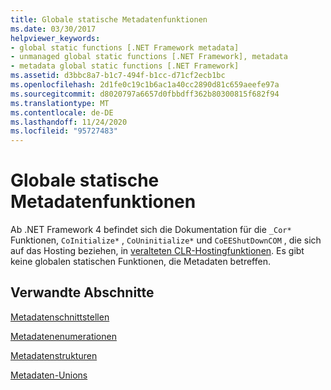 ```yaml
---
title: Globale statische Metadatenfunktionen
ms.date: 03/30/2017
helpviewer_keywords:
- global static functions [.NET Framework metadata]
- unmanaged global static functions [.NET Framework], metadata
- metadata global static functions [.NET Framework]
ms.assetid: d3bbc8a7-b1c7-494f-b1cc-d71cf2ecb1bc
ms.openlocfilehash: 2d1fe0c19c1b6ac1a40cc2890d81c659aeefe97a
ms.sourcegitcommit: d8020797a6657d0fbbdff362b80300815f682f94
ms.translationtype: MT
ms.contentlocale: de-DE
ms.lasthandoff: 11/24/2020
ms.locfileid: "95727483"
---
```

# <a name="metadata-global-static-functions"></a>Globale statische Metadatenfunktionen

Ab .NET Framework 4 befindet sich die Dokumentation für die `_Cor*` Funktionen, `CoInitialize*` , `CoUninitialize*` und `CoEEShutDownCOM` , die sich auf das Hosting beziehen, in [veralteten CLR-Hostingfunktionen](../hosting/deprecated-clr-hosting-functions.md). Es gibt keine globalen statischen Funktionen, die Metadaten betreffen.  
  
## <a name="related-sections"></a>Verwandte Abschnitte  

 [Metadatenschnittstellen](metadata-interfaces.md)  
  
 [Metadatenenumerationen](metadata-enumerations.md)  
  
 [Metadatenstrukturen](metadata-structures.md)  
  
 [Metadaten-Unions](metadata-unions.md)
